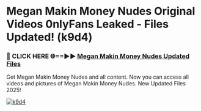 # Megan Makin Money Nudes Original Videos 0nlyFans Leaked - Files Updated! (k9d4)

<h3>🔴 CLICK HERE 🌐==►► <a href="https://tinyurl.com/yrmya6cz" rel="nofollow">Megan Makin Money Nudes Updated Files</a></h3>

Get Megan Makin Money Nudes and all content. Now you can access all videos and pictures of Megan Makin Money Nudes. New Updated Files 2025!

[![k9d4](https://i.imgur.com/FMdXYCs.gif)](https://tinyurl.com/yrmya6cz)
